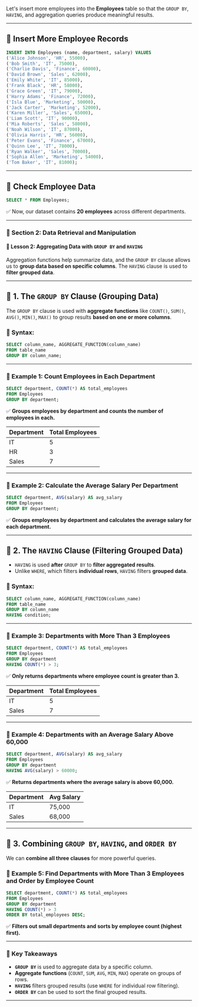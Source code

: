 Let's insert more employees into the **Employees** table so that the `GROUP BY`, `HAVING`, and aggregation queries produce meaningful results.

---

## **🔹 Insert More Employee Records**
```sql
INSERT INTO Employees (name, department, salary) VALUES
('Alice Johnson', 'HR', 55000),
('Bob Smith', 'IT', 75000),
('Charlie Davis', 'Finance', 60000),
('David Brown', 'Sales', 62000),
('Emily White', 'IT', 85000),
('Frank Black', 'HR', 58000),
('Grace Green', 'IT', 79000),
('Harry Adams', 'Finance', 72000),
('Isla Blue', 'Marketing', 50000),
('Jack Carter', 'Marketing', 52000),
('Karen Miller', 'Sales', 65000),
('Liam Scott', 'IT', 90000),
('Mia Roberts', 'Sales', 58000),
('Noah Wilson', 'IT', 87000),
('Olivia Harris', 'HR', 56000),
('Peter Evans', 'Finance', 67000),
('Quinn Lee', 'IT', 78000),
('Ryan Walker', 'Sales', 70000),
('Sophia Allen', 'Marketing', 54000),
('Tom Baker', 'IT', 81000);
```

---

## **🔹 Check Employee Data**
```sql
SELECT * FROM Employees;
```
✅ Now, our dataset contains **20 employees** across different departments.

---

### **📌 Section 2: Data Retrieval and Manipulation**  
#### **🔹 Lesson 2: Aggregating Data with `GROUP BY` and `HAVING`**  

Aggregation functions help summarize data, and the `GROUP BY` clause allows us to **group data based on specific columns**. The `HAVING` clause is used to **filter grouped data**.

---

## **🔹 1. The `GROUP BY` Clause (Grouping Data)**
The `GROUP BY` clause is used with **aggregate functions** like `COUNT()`, `SUM()`, `AVG()`, `MIN()`, `MAX()` to group results **based on one or more columns**.

### **📍 Syntax:**
```sql
SELECT column_name, AGGREGATE_FUNCTION(column_name)
FROM table_name
GROUP BY column_name;
```

---

### **📌 Example 1: Count Employees in Each Department**
```sql
SELECT department, COUNT(*) AS total_employees
FROM Employees
GROUP BY department;
```
✅ **Groups employees by department and counts the number of employees in each.**

| Department | Total Employees |
|------------|----------------|
| IT         | 5              |
| HR         | 3              |
| Sales      | 7              |

---

### **📌 Example 2: Calculate the Average Salary Per Department**
```sql
SELECT department, AVG(salary) AS avg_salary
FROM Employees
GROUP BY department;
```
✅ **Groups employees by department and calculates the average salary for each department.**  

---

## **🔹 2. The `HAVING` Clause (Filtering Grouped Data)**
- `HAVING` is used **after** `GROUP BY` to **filter aggregated results**.
- Unlike `WHERE`, which filters **individual rows**, `HAVING` filters **grouped data**.

### **📍 Syntax:**
```sql
SELECT column_name, AGGREGATE_FUNCTION(column_name)
FROM table_name
GROUP BY column_name
HAVING condition;
```

---

### **📌 Example 3: Departments with More Than 3 Employees**
```sql
SELECT department, COUNT(*) AS total_employees
FROM Employees
GROUP BY department
HAVING COUNT(*) > 3;
```
✅ **Only returns departments where employee count is greater than 3.**

| Department | Total Employees |
|------------|----------------|
| IT         | 5              |
| Sales      | 7              |

---

### **📌 Example 4: Departments with an Average Salary Above 60,000**
```sql
SELECT department, AVG(salary) AS avg_salary
FROM Employees
GROUP BY department
HAVING AVG(salary) > 60000;
```
✅ **Returns departments where the average salary is above 60,000.**

| Department | Avg Salary |
|------------|-----------|
| IT         | 75,000    |
| Sales      | 68,000    |

---

## **🔹 3. Combining `GROUP BY`, `HAVING`, and `ORDER BY`**
We can **combine all three clauses** for more powerful queries.

### **📌 Example 5: Find Departments with More Than 3 Employees and Order by Employee Count**
```sql
SELECT department, COUNT(*) AS total_employees
FROM Employees
GROUP BY department
HAVING COUNT(*) > 3
ORDER BY total_employees DESC;
```
✅ **Filters out small departments and sorts by employee count (highest first).**

---

### **📝 Key Takeaways**
- **`GROUP BY`** is used to aggregate data by a specific column.
- **Aggregate functions** (`COUNT`, `SUM`, `AVG`, `MIN`, `MAX`) operate on groups of rows.
- **`HAVING`** filters grouped results (use `WHERE` for individual row filtering).
- **`ORDER BY`** can be used to sort the final grouped results.

---
